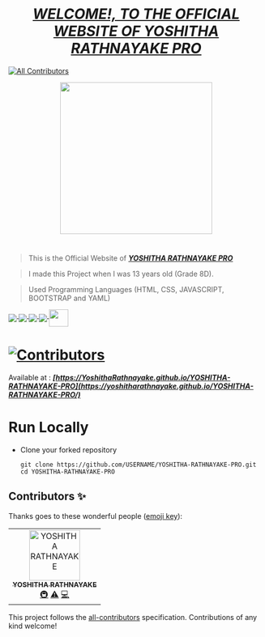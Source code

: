 # <div align="center"><a href="https://yoshitharathnayake.github.io/YOSHITHA-RATHNAYAKE-PRO/"><b><i>WELCOME!, TO THE OFFICIAL WEBSITE OF YOSHITHA RATHNAYAKE PRO</i></b></a></div> 
<!-- ALL-CONTRIBUTORS-BADGE:START - Do not remove or modify this section -->
[![All Contributors](https://img.shields.io/badge/all_contributors-1-orange.svg?style=flat-square)](#contributors-)
<!-- ALL-CONTRIBUTORS-BADGE:END -->


<div align="center"><img src="images/YOSHITHA RATHNAYAKE PRO.png" width="300px"></div>

#
> This is the Official Website of <a href="https://yoshitharathnayake.github.io/YOSHITHA-RATHNAYAKE-PRO/"><b><i>YOSHITHA RATHNAYAKE PRO</i></b></a>

> I made this Project when I was 13 years old (Grade 8D).

> Used Programming Languages (HTML, CSS, JAVASCRIPT, BOOTSTRAP and YAML) 



<p>
  <a href="https://www.w3schools.com/html/">
    <img src="https://img.icons8.com/color/48/000000/html-5--v1.png" align="middle"/>
  </a>    
  <a href="https://www.w3schools.com/css/">
    <img src="https://img.icons8.com/color/48/000000/css3.png" align="middle"/>
  </a>    
  <a href="https://www.w3schools.com/js/">
    <img src="https://img.icons8.com/color/48/000000/javascript--v1.png" align="middle"/>
  </a>    
  <a href="https://www.w3schools.com/bootstrap/">
    <img src="https://img.icons8.com/color/48/000000/bootstrap.png" align="middle"/>
  </a>
  <a href="https://www.tutorialspoint.com/yaml/index.htm" align="top">
    <img class="yaml-logo" align="middle" width="38px" height="34px" src="https://upload.wikimedia.org/wikipedia/commons/thumb/5/5a/Official_YAML_Logo.svg/64px-Official_YAML_Logo.svg.png"/>
  </a>
</p>
    

# [![Contributors](https://img.shields.io/badge/Contributors-1-lawngreen.svg?style=flat-square)](#contributors-)

Available at :  <b><i>[https://YoshithaRathnayake.github.io/YOSHITHA-RATHNAYAKE-PRO](https://yoshitharathnayake.github.io/YOSHITHA-RATHNAYAKE-PRO/)</i></b>


#
# Run Locally

- Clone your forked repository
    
    ```
    git clone https://github.com/USERNAME/YOSHITHA-RATHNAYAKE-PRO.git
    cd YOSHITHA-RATHNAYAKE-PRO
    ```
     


## Contributors ✨

Thanks goes to these wonderful people ([emoji key](https://allcontributors.org/docs/en/emoji-key)):

<!-- ALL-CONTRIBUTORS-LIST:START - Do not remove or modify this section -->
<!-- prettier-ignore-start -->
<!-- markdownlint-disable -->
<table>
  <tbody>
    <tr>
      <td align="center"><a href="https://github.com/YoshithaRathnayake"><img src="https://avatars.githubusercontent.com/u/97069900?v=4?s=100" width="100px;" alt="YOSHITHA RATHNAYAKE"/><br /><sub><b>YOSHITHA RATHNAYAKE</b></sub></a><br /><a href="#infra-YoshithaRathnayake" title="Infrastructure (Hosting, Build-Tools, etc)">🚇</a> <a href="https://github.com/YoshithaRathnayake/YOSHITHA-RATHNAYAKE-PRO/commits?author=YoshithaRathnayake" title="Tests">⚠️</a> <a href="https://github.com/YoshithaRathnayake/YOSHITHA-RATHNAYAKE-PRO/commits?author=YoshithaRathnayake" title="Code">💻</a></td>
    </tr>
  </tbody>
</table>

<!-- markdownlint-restore -->
<!-- prettier-ignore-end -->

<!-- ALL-CONTRIBUTORS-LIST:END -->

This project follows the [all-contributors](https://github.com/all-contributors/all-contributors) specification. Contributions of any kind welcome!

